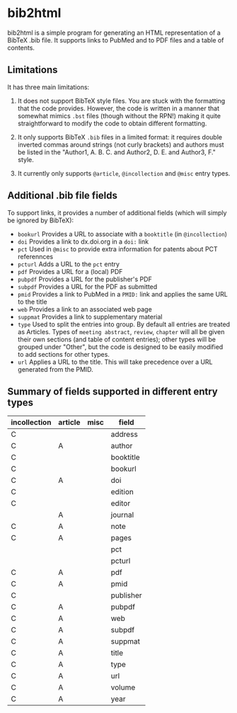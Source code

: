 bib2html
========

bib2html is a simple program for generating an HTML representation of
a BibTeX .bib file. It supports links to PubMed and to PDF files and a
table of contents.

Limitations
-----------

It has three main limitations:

1. It does not support BibTeX style files. You are stuck with the
formatting that the code provides. However, the code is written in a
manner that somewhat mimics `.bst` files (though without the RPN!)
making it quite straightforward to modify the code to obtain different
formatting.

2. It only supports BibTeX `.bib` files in a limited format: it
requires double inverted commas around strings (not curly brackets)
and authors must be listed in the "Author1, A. B. C. and Author2,
D. E. and Author3, F." style.

3. It currently only supports `@article`, `@incollection` and `@misc`
entry types.

Additional .bib file fields
---------------------------

To support links, it provides a number of additional fields (which
will simply be ignored by BibTeX):

- `bookurl` Provides a URL to associate with a `booktitle` (in `@incollection`)
- `doi` Provides a link to dx.doi.org in a `doi:` link
- `pct` Used in `@misc` to provide extra information for patents about PCT referennces
- `pcturl` Adds a URL to the `pct` entry
- `pdf` Provides a URL for a (local) PDF
- `pubpdf` Provides a URL for the publisher's PDF
- `subpdf` Provides a URL for the PDF as submitted
- `pmid` Provides a link to PubMed in a `PMID:` link and applies the same URL to the title
- `web` Provides a link to an associated web page
- `suppmat` Provides a link to supplementary material
- `type` Used to split the entries into group. By default all entries are treated as Articles. Types of `meeting abstract`, `review`, `chapter` will all be given their own sections (and table of content entries); other types will be grouped under "Other", but the code is designed to be easily modified to add sections for other types.
- `url` Applies a URL to the title. This will take precedence over a URL generated from the PMID.



Summary of fields supported in different entry types
----------------------------------------------------

| incollection | article | misc | field     |
|--------------|---------|------|-----------|
|C             |         |      | address   |
|C             | A       |      | author    |
|C             |         |      | booktitle |
|C             |         |      | bookurl   |
|C             | A       |      | doi       |
|C             |         |      | edition   |
|C             |         |      | editor    |
|              | A       |      | journal   |
|C             | A       |      | note      |
|C             | A       |      | pages     |
|              |         |      | pct       |
|              |         |      | pcturl    |
|C             | A       |      | pdf       |
|C             | A       |      | pmid      |
|C             |         |      | publisher |
|C             | A       |      | pubpdf    |
|C             | A       |      | web       |
|C             | A       |      | subpdf    |
|C             | A       |      | suppmat   |
|C             | A       |      | title     |
|C             | A       |      | type      |
|C             | A       |      | url       |
|C             | A       |      | volume    |
|C             | A       |      | year      |
